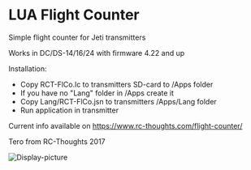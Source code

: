 # LUA Flight Counter
Simple flight counter for Jeti transmitters

Works in DC/DS-14/16/24 with firmware 4.22 and up

Installation:
- Copy RCT-FlCo.lc to transmitters SD-card to /Apps folder
- If you have no "Lang" folder in /Apps create it
- Copy Lang/RCT-FlCo.jsn to transmitters /Apps/Lang folder
- Run application in transmitter

Current info available on https://www.rc-thoughts.com/flight-counter/

Tero from RC-Thoughts 2017

![Display-picture](https://www.rc-thoughts.com/wp-content/uploads/2017/12/RCT-FlightCounter_101.png)
